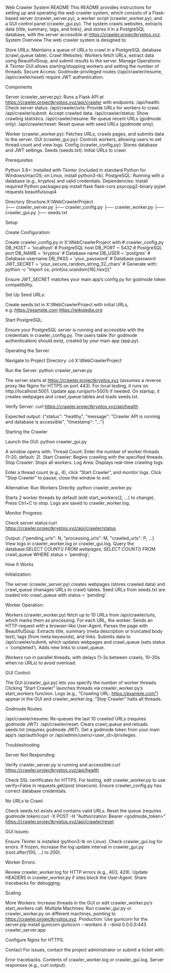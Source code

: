 Web Crawler System README
This README provides instructions for setting up and operating the web crawler system, which consists of a Flask-based server (crawler_server.py), a worker script (crawler_worker.py), and a GUI control panel (crawler_gui.py). The system crawls websites, extracts data (title, summary, tags, and links), and stores it in a PostgreSQL database, with the server accessible at https://crawler.projectkryptos.xyz.
System Overview
The web crawler system is designed to:

Store URLs: Maintains a queue of URLs to crawl in a PostgreSQL database (crawl_queue table).
Crawl Websites: Workers fetch URLs, extract data using BeautifulSoup, and submit results to the server.
Manage Operations: A Tkinter GUI allows starting/stopping workers and setting the number of threads.
Secure Access: Godmode-privileged routes (/api/crawler/resume, /api/crawler/reset) require JWT authentication.

Components

Server (crawler_server.py): Runs a Flask API at https://crawler.projectkryptos.xyz/api/crawler with endpoints:
/api/health: Check server status.
/api/crawler/urls: Provide URLs for workers to crawl.
/api/crawler/submit: Accept crawled data.
/api/crawler/status: Show crawling statistics.
/api/crawler/resume: Re-queue recent URLs (godmode only).
/api/crawler/reset: Reset queue with seed URLs (godmode only).


Worker (crawler_worker.py): Fetches URLs, crawls pages, and submits data to the server.
GUI (crawler_gui.py): Controls workers, allowing users to set thread count and view logs.
Config (crawler_config.py): Stores database and JWT settings.
Seeds (seeds.txt): Initial URLs to crawl.

Prerequisites

Python 3.8+: Installed with Tkinter (included in standard Python for Windows/macOS; on Linux, install python3-tk).
PostgreSQL: Running with a database (e.g., kryptos) and valid credentials.
Dependencies: Install required Python packages:pip install flask flask-cors psycopg2-binary pyjwt requests beautifulsoup4


Directory Structure:X:\WebCrawlerProject\
  ├── crawler_server.py
  ├── crawler_config.py
  ├── crawler_worker.py
  ├── crawler_gui.py
  ├── seeds.txt



Setup

Create Configuration:

Create crawler_config.py in X:\WebCrawlerProject with:# crawler_config.py
DB_HOST = 'localhost'  # PostgreSQL host
DB_PORT = 5432         # PostgreSQL port
DB_NAME = 'kryptos'    # Database name
DB_USER = 'postgres'   # Database username
DB_PASS = 'your_password'  # Database password
JWT_SECRET = 'your_secure_random_string_32_chars'  # Generate with: python -c "import os; print(os.urandom(16).hex())"


Ensure JWT_SECRET matches your main app’s config.py for godmode token compatibility.


Set Up Seed URLs:

Create seeds.txt in X:\WebCrawlerProject with initial URLs, e.g.:https://example.com
https://wikipedia.org




Start PostgreSQL:

Ensure your PostgreSQL server is running and accessible with the credentials in crawler_config.py.
The users table (for godmode authentication) should exist, created by your main app (app.py).



Operating the Server

Navigate to Project Directory:
cd X:\WebCrawlerProject


Run the Server:
python crawler_server.py


The server starts at https://crawler.projectkryptos.xyz (assumes a reverse proxy like Nginx for HTTPS on port 443).
For local testing, it runs on http://localhost:5001. Update app.run(port=5001) if needed.
On startup, it creates webpages and crawl_queue tables and loads seeds.txt.


Verify Server:
curl https://crawler.projectkryptos.xyz/api/health

Expected output:
{"status": "healthy", "message": "Crawler API is running and database is accessible", "timestamp": "..."}



Starting the Crawler

Launch the GUI:
python crawler_gui.py


A window opens with:
Thread Count: Enter the number of worker threads (1–20, default: 2).
Start Crawler: Begins crawling with the specified threads.
Stop Crawler: Stops all workers.
Log Area: Displays real-time crawling logs.


Enter a thread count (e.g., 4), click “Start Crawler”, and monitor logs.
Click “Stop Crawler” to pause; close the window to exit.


Alternative: Run Workers Directly:
python crawler_worker.py


Starts 2 worker threads by default (edit start_workers(2, ...) to change).
Press Ctrl+C to stop.
Logs are saved to crawler_worker.log.


Monitor Progress:

Check server status:curl https://crawler.projectkryptos.xyz/api/crawler/status

Output: {"pending_urls": N, "processing_urls": M, "crawled_urls": P, ...}
View logs in crawler_worker.log or crawler_gui.log.
Query the database:SELECT COUNT(*) FROM webpages;
SELECT COUNT(*) FROM crawl_queue WHERE status = 'pending';





How It Works

Initialization:

The server (crawler_server.py) creates webpages (stores crawled data) and crawl_queue (manages URLs to crawl) tables.
Seed URLs from seeds.txt are loaded into crawl_queue with status = 'pending'.


Worker Operation:

Workers (crawler_worker.py) fetch up to 10 URLs from /api/crawler/urls, which marks them as processing.
For each URL, the worker:
Sends an HTTP request with a browser-like User-Agent.
Parses the page with BeautifulSoup.
Extracts title, summary (meta description or truncated body text), tags (from meta keywords), and links.
Submits data to /api/crawler/submit, which updates webpages and crawl_queue (sets status = 'completed').
Adds new links to crawl_queue.


Workers run in parallel threads, with delays (1–3s between crawls, 10–20s when no URLs) to avoid overload.


GUI Control:

The GUI (crawler_gui.py) lets you specify the number of worker threads.
Clicking “Start Crawler” launches threads via crawler_worker.py’s start_workers function.
Logs (e.g., “Crawling URL: https://example.com”) appear in the GUI and crawler_worker.log.
“Stop Crawler” halts all threads.


Godmode Routes:

/api/crawler/resume: Re-queues the last 10 crawled URLs (requires godmode JWT).
/api/crawler/reset: Clears crawl_queue and reloads seeds.txt (requires godmode JWT).
Get a godmode token from your main app’s /api/auth/login or /api/admin/users/<user_id>/privileges.



Troubleshooting

Server Not Responding:

Verify crawler_server.py is running and accessible:curl https://crawler.projectkryptos.xyz/api/health


Check SSL certificates for HTTPS. For testing, edit crawler_worker.py to use verify=False in requests.get/post (insecure).
Ensure crawler_config.py has correct database credentials.


No URLs to Crawl:

Check seeds.txt exists and contains valid URLs.
Reset the queue (requires godmode token):curl -X POST -H "Authorization: Bearer <godmode_token>" https://crawler.projectkryptos.xyz/api/crawler/reset




GUI Issues:

Ensure Tkinter is installed (python3-tk on Linux).
Check crawler_gui.log for errors.
If frozen, increase the log update interval in crawler_gui.py (root.after(100, ...) to 200).


Worker Errors:

Review crawler_worker.log for HTTP errors (e.g., 403, 429).
Update HEADERS in crawler_worker.py if sites block the User-Agent.
Share tracebacks for debugging.



Scaling

More Workers: Increase threads in the GUI or edit crawler_worker.py’s start_workers call.
Multiple Machines: Run crawler_gui.py or crawler_worker.py on different machines, pointing to https://crawler.projectkryptos.xyz.
Production: Use gunicorn for the server:pip install gunicorn
gunicorn --workers 4 --bind 0.0.0.0:443 crawler_server:app

Configure Nginx for HTTPS.

Contact
For issues, contact the project administrator or submit a ticket with:

Error tracebacks.
Contents of crawler_worker.log or crawler_gui.log.
Server responses (e.g., curl output).

